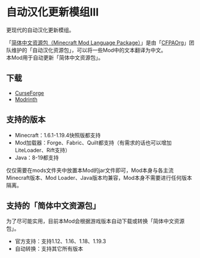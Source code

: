 # 自动汉化更新模组Ⅲ
更现代的自动汉化更新模组。

「[简体中文资源包（Minecraft Mod Language Package）](https://github.com/CFPAOrg/Minecraft-Mod-Language-Package)」是由「[CFPAOrg](http://cfpa.team/)」团队维护的「自动汉化资源包」，可以将一些Mod中的文本翻译为中文。  
本Mod用于自动更新「简体中文资源包」。

## 下载
- [CurseForge](https://www.curseforge.com/minecraft/mc-mods/i18nupdatemod)
- [Modrinth](https://modrinth.com/mod/i18nupdatemod)

## 支持的版本
- Minecraft：1.6.1-1.19.4快照版都支持
- Mod加载器：Forge、Fabric、Quilt都支持（有需求的话也可以增加LiteLoader、Rift支持）
- Java：8-19都支持

仅仅需要在mods文件夹中放置本Mod的jar文件即可，Mod本身与各主流Minecraft版本、Mod Loader、Java版本均兼容，Mod本身不需要进行任何版本隔离。

## 支持的「简体中文资源包」
为了尽可能实用，目前本Mod会根据游戏版本自动下载或转换「简体中文资源包」。
- 官方支持：支持1.12、1.16、1.18、1.19.3
- 自动转换：支持其它所有版本